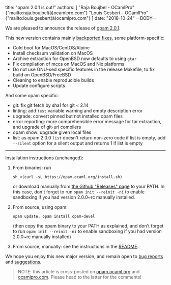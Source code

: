 title: "opam 2.0.1 is out!"
authors: [
  "Raja Boujbel - OCamlPro" {"mailto:raja.boujbel(à)ocamlpro.com"}
  "Louis Gesbert - OCamlPro" {"mailto:louis.gesbert(à)ocamlpro.com"}
]
date: "2018-10-24"
--BODY--

We are pleased to announce the release of [opam 2.0.1](https://github.com/ocaml/opam/releases/tag/2.0.1).

This new version contains mainly [backported fixes](https://github.com/ocaml/opam/pull/3560), some platform-specific:
- Cold boot for MacOS/CentOS/Alpine
- Install checksum validation on MacOS
- Archive extraction for OpenBSD now defaults to using `gtar`
- Fix compilation of mccs on MacOS and Nix platforms
- Do not use GNU-sed specific features in the release Makefile, to fix build on OpenBSD/FreeBSD
- Cleaning to enable reproducible builds
- Update configure scripts

And some opam specific:
- git: fix git fetch by sha1 for git < 2.14
- linting: add `test` variable warning and empty description error
- upgrade: convert pinned but not installed opam files
- error reporting: more comprehensible error message for tar extraction, and upgrade of git-url compilers
- opam show: upgrade given local files
- list: as opam 2.0.0 `list` doesn't return non-zero code if list is empty, add `--silent` option for a silent output and returns 1 if list is empty

---

Installation instructions (unchanged):

1. From binaries: run

    ```
    sh <(curl -sL https://opam.ocaml.org/install.sh)
    ```

    or download manually from [the Github "Releases" page](https://github.com/ocaml/opam/releases/tag/2.0.1) to your PATH. In this case, don't forget to run `opam init --reinit -ni` to enable sandboxing if you had version 2.0.0~rc manually installed.

2. From source, using opam:

    ```
    opam update; opam install opam-devel
    ```

   (then copy the opam binary to your PATH as explained, and don't forget to run `opam init --reinit -ni` to enable sandboxing if you had version 2.0.0~rc manually installed)

3. From source, manually: see the instructions in the [README](https://github.com/ocaml/opam/tree/2.0.1#compiling-this-repo).

We hope you enjoy this new major version, and remain open to [bug reports](https://github.com/ocaml/opam/issues) and [suggestions](https://github.com/ocaml/opam/issues).

> NOTE: this article is cross-posted on [opam.ocaml.org](https://opam.ocaml.org/blog/) and [ocamlpro.com](http://www.ocamlpro.com/category/blog/). Please head to the latter for the comments!
